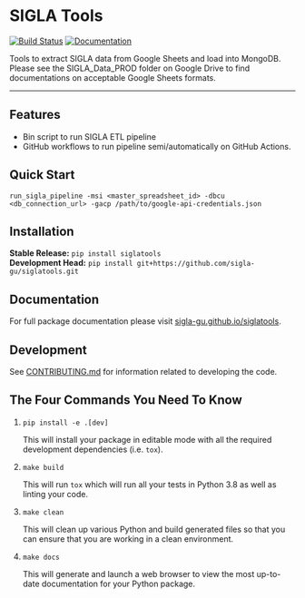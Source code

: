 # SIGLA Tools

[![Build Status](https://github.com/sigla-gu/siglatools/workflows/Build%20Master/badge.svg)](https://github.com/sigla-gu/siglatools/actions)
[![Documentation](https://github.com/sigla-gu/siglatools/workflows/Documentation/badge.svg)](https://sigla-gu.github.io/siglatools)

Tools to extract SIGLA data from Google Sheets and load into MongoDB. Please see the SIGLA_Data_PROD folder on Google Drive to find documentations on acceptable Google Sheets formats.

---

## Features
* Bin script to run SIGLA ETL pipeline
* GitHub workflows to run pipeline semi/automatically on GitHub Actions.

## Quick Start
```
run_sigla_pipeline -msi <master_spreadsheet_id> -dbcu <db_connection_url> -gacp /path/to/google-api-credentials.json
```

## Installation
**Stable Release:** `pip install siglatools`<br>
**Development Head:** `pip install git+https://github.com/sigla-gu/siglatools.git`

## Documentation
For full package documentation please visit [sigla-gu.github.io/siglatools](https://sigla-gu.github.io/siglatools).

## Development
See [CONTRIBUTING.md](CONTRIBUTING.md) for information related to developing the code.

## The Four Commands You Need To Know
1. `pip install -e .[dev]`

    This will install your package in editable mode with all the required development dependencies (i.e. `tox`).

2. `make build`

    This will run `tox` which will run all your tests in Python 3.8 as well as linting
    your code.

3. `make clean`

    This will clean up various Python and build generated files so that you can ensure that you are working in a clean
    environment.

4. `make docs`

    This will generate and launch a web browser to view the most up-to-date documentation for your Python package.
